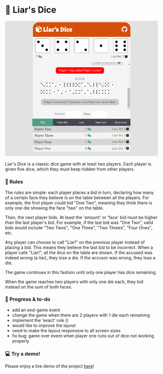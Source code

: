 # :game_die: Liar's Dice

<img src="assets/liars-dice-preview.png">

Liar's Dice is a classic dice game with at least two players. Each player is given five dice, which they must keep hidden from other players. 

### :page_with_curl: Rules

The rules are simple: each player places a bid in turn, declaring how many of a certain face they believe is on the table between all the players. For example, the first player could bid "One Two", meaning they think there is only one die showing the face "two" on the table. 

Then, the next player bids. At least the 'amount' or 'face' bid must be higher than the last player's bid. For example, if the last bid was "One Two", valid bids would include "Two Twos", "One Three", "Two Threes", "Four Ones", etc.

Any player can choose to call "Liar!" on the previous player instead of placing a bid. This means they believe the last bid to be incorrect. When a player calls "Liar!", all the dice on the table are shown. If the accused was indeed wrong (a liar), they lose a die. If the accusor was wrong, they lose a die.

The game continues in this fashion until only one player has dice remaining.

When the game reaches two players with only one die each, they bid instead on the sum of both faces.

### :memo: Progress & to-do
- add an end-game event
- change the game when there are 2 players with 1 die each remaining
- implement the 'exact' rule ()
- would like to improve the layout
- need to make the layout responsive to all screen sizes
- fix bug: game over event when player one runs out of dice not working properly

### :computer: Try a demo!
Please enjoy a live demo of the project <a href="https://devlarabar.github.io/liars-dice/">here</a>!